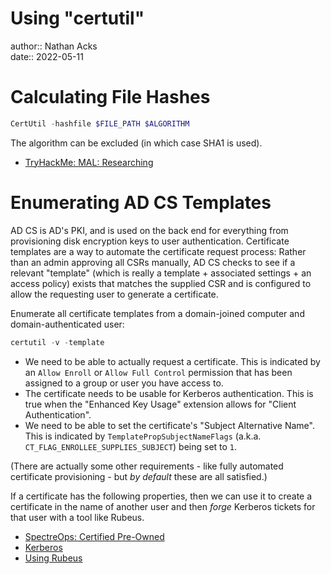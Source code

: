 # Using "certutil"

author:: Nathan Acks  
date:: 2022-05-11

# Calculating File Hashes

```powershell
CertUtil -hashfile $FILE_PATH $ALGORITHM
```

The algorithm can be excluded (in which case SHA1 is used).

* [TryHackMe: MAL: Researching](tryhackme-mal-researching.md)

# Enumerating AD CS Templates

AD CS is AD's PKI, and is used on the back end for everything from provisioning disk encryption keys to user authentication. Certificate templates are a way to automate the certificate request process: Rather than an admin approving all CSRs manually, AD CS checks to see if a relevant "template" (which is really a template + associated settings + an access policy) exists that matches the supplied CSR and is configured to allow the requesting user to generate a certificate.

Enumerate all certificate templates from a domain-joined computer and domain-authenticated user:

```powershell
certutil -v -template
```

* We need to be able to actually request a certificate. This is indicated by an `Allow Enroll` or `Allow Full Control` permission that has been assigned to a group or user you have access to.
* The certificate needs to be usable for Kerberos authentication. This is true when the "Enhanced Key Usage" extension allows for "Client Authentication".
* We need to be able to set the certificate's "Subject Alternative Name". This is indicated by `TemplatePropSubjectNameFlags` (a.k.a. `CT_FLAG_ENROLLEE_SUPPLIES_SUBJECT`) being set to `1`.

(There are actually some other requirements - like fully automated certificate provisioning - but *by default* these are all satisfied.)

If a certificate has the following properties, then we can use it to create a certificate in the name of another user and then *forge* Kerberos tickets for that user with a tool like Rubeus.

* [SpectreOps: Certified Pre-Owned](https://posts.specterops.io/certified-pre-owned-d95910965cd2)
* [Kerberos](kerberos.md)
* [Using Rubeus](rubeus.md)
